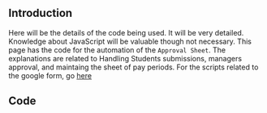 ## Introduction

Here will be the details of the code being used. It will be very detailed. Knowledge about JavaScript will be valuable though not necessary. This page has the code for the automation of the `Approval Sheet`. The explanations are related to Handling Students submissions, managers approval, and maintaing the sheet of pay periods. For the scripts related to the google form, go [here](/non_paycom_doc/form_scripts)

## Code